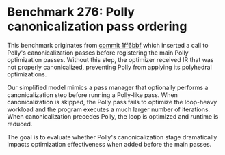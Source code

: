 # Benchmark 276: Polly canonicalization pass ordering

This benchmark originates from [commit 1ff6bbf](https://github.com/kavon/atJIT/commit/1ff6bbfa55ad422a000bb8ec28783720d812942f) which inserted a call to Polly's canonicalization passes before registering the main Polly optimization passes. Without this step, the optimizer received IR that was not properly canonicalized, preventing Polly from applying its polyhedral optimizations.

Our simplified model mimics a pass manager that optionally performs a canonicalization step before running a Polly-like pass. When canonicalization is skipped, the Polly pass fails to optimize the loop-heavy workload and the program executes a much larger number of iterations. When canonicalization precedes Polly, the loop is optimized and runtime is reduced.

The goal is to evaluate whether Polly's canonicalization stage dramatically impacts optimization effectiveness when added before the main passes.
